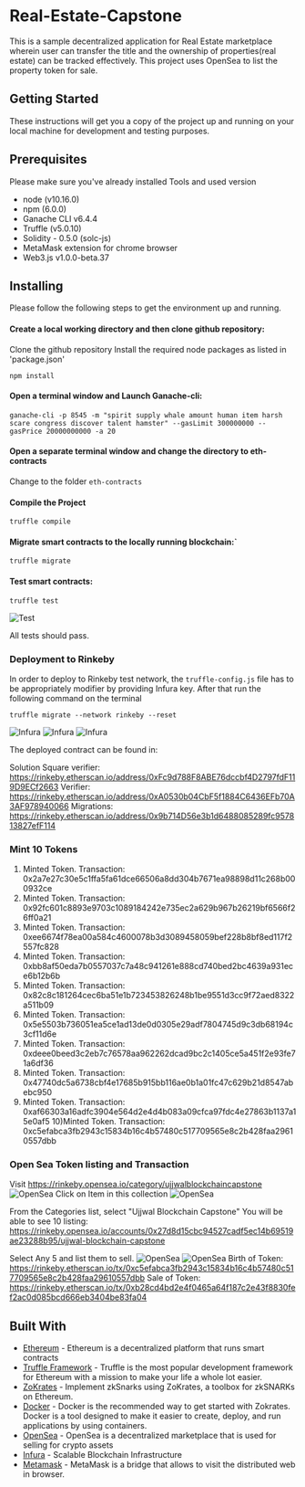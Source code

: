# Real-Estate-Capstone
This is a sample decentralized application for Real Estate marketplace wherein user can transfer the title and the ownership of properties(real estate) can be tracked effectively. This project uses OpenSea to list the property token for sale.

## Getting Started

These instructions will get you a copy of the project up and running on your local machine for development and testing purposes.

## Prerequisites
Please make sure you've already installed 
  Tools and  used version
*   node (v10.16.0)
*   npm  (6.0.0)
*   Ganache CLI v6.4.4
*   Truffle (v5.0.10)
*   Solidity - 0.5.0 (solc-js)
*   MetaMask extension for chrome browser
*   Web3.js v1.0.0-beta.37

## Installing
Please follow the following steps to get the environment up and running.

#### Create a local working directory and then  clone github repository:
Clone the github repository
Install the required node packages as listed in 'package.json'
```
npm install
```

#### Open a terminal window and Launch Ganache-cli:
```
ganache-cli -p 8545 -m "spirit supply whale amount human item harsh scare congress discover talent hamster" --gasLimit 300000000 --gasPrice 20000000000 -a 20

```
#### Open a separate terminal window and change the directory to eth-contracts
Change to the folder ```eth-contracts``` 


#### Compile the Project 
```
truffle compile
```

#### Migrate smart contracts to the locally running blockchain:` 
```
truffle migrate
```

#### Test smart contracts:
```
truffle test 
```
![Test](images/testing_capture.png)

All tests should pass.


### Deployment to Rinkeby

In order to deploy to Rinkeby test network, the `truffle-config.js` file has to be appropriately modifier by providing Infura key.
After that run the following command on the terminal
```
truffle migrate --network rinkeby --reset
```
![Infura](images/Infura1.png)
![Infura](images/Infura2.png)
![Infura](images/Infura3.png)

The deployed contract can be found in:

Solution Square verifier: https://rinkeby.etherscan.io/address/0xFc9d788F8ABE76dccbf4D2797fdF119D9ECf2663
Verifier: https://rinkeby.etherscan.io/address/0xA0530b04CbF5f1884C6436EFb70A3AF978940066
Migrations: https://rinkeby.etherscan.io/address/0x9b714D56e3b1d6488085289fc957813827efF114


### Mint 10 Tokens

1) Minted Token. Transaction: 0x2a7e27c30e5c1ffa5fa61dce66506a8dd304b7671ea98898d11c268b000932ce
2) Minted Token. Transaction: 0x92fc601c8893e9703c1089184242e735ec2a629b967b26219bf6566f26ff0a21
3) Minted Token. Transaction: 0xee6674f78ea00a584c4600078b3d3089458059bef228b8bf8ed117f2557fc828
4) Minted Token. Transaction: 0xbb8af50eda7b0557037c7a48c941261e888cd740bed2bc4639a931ece6b12b6b
5) Minted Token. Transaction: 0x82c8c181264cec6ba51e1b723453826248b1be9551d3cc9f72aed8322a511b09
6) Minted Token. Transaction: 0x5e5503b736051ea5ce1ad13de0d0305e29adf7804745d9c3db68194c3cf11d6e
7) Minted Token. Transaction: 0xdeee0beed3c2eb7c76578aa962262dcad9bc2c1405ce5a451f2e93fe71a6df36
8) Minted Token. Transaction: 0x47740dc5a6738cbf4e17685b915bb116ae0b1a01fc47c629b21d8547abebc950
9) Minted Token. Transaction: 0xaf66303a16adfc3904e564d2e4d4b083a09cfca97fdc4e27863b1137a15e0af5 
10)Minted Token. Transaction: 0xc5efabca3fb2943c15834b16c4b57480c517709565e8c2b428faa29610557dbb

### Open Sea Token listing and Transaction
Visit https://rinkeby.opensea.io/category/ujjwalblockchaincapstone
![OpenSea](images/OpenSea.png)
Click on Item in this collection
![OpenSea](images/OpenSea2.png)

From the Categories list, select "Ujjwal Blockchain Capstone"
You will be able to see 10 listing: https://rinkeby.opensea.io/accounts/0x27d8d15cbc94527cadf5ec14b69519ae23288b95/ujjwal-blockchain-capstone

Select Any 5 and list them to sell.
![OpenSea](images/OpenSea3.png)
![OpenSea](images/OpenSea4.png)
Birth of Token: https://rinkeby.etherscan.io/tx/0xc5efabca3fb2943c15834b16c4b57480c517709565e8c2b428faa29610557dbb
Sale of Token: https://rinkeby.etherscan.io/tx/0xb28cd4bd2e4f0465a64f187c2e43f8830fef2ac0d085bcd666eb3404be83fa04


## Built With

* [Ethereum](https://www.ethereum.org/) - Ethereum is a decentralized platform that runs smart contracts
* [Truffle Framework](http://truffleframework.com/) - Truffle is the most popular development framework for Ethereum with a mission to make your life a whole lot easier.
* [ZoKrates](https://github.com/Zokrates/ZoKrates) - Implement zkSnarks using ZoKrates, a toolbox for zkSNARKs on Ethereum.
* [Docker](https://docs.docker.com/install/) - Docker is the recommended way to get started with Zokrates. Docker is a tool designed to make it easier to create, deploy, and run applications by using containers.
* [OpenSea](https://docs.opensea.io/docs) - OpenSea is a decentralized marketplace that is used for selling for crypto assets
* [Infura](https://infura.io/) - Scalable Blockchain Infrastructure
* [Metamask](https://metamask.io/) - MetaMask is a bridge that allows to visit the distributed web in browser.

